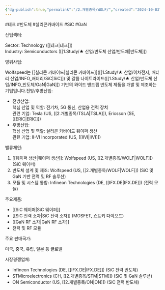 ```yaml
---
{"dg-publish":true,"permalink":"/2.개별종목/WOLF/","created":"2024-10-03T21:19:37.153+09:00","updated":"2025-06-03T20:06:02.141+09:00"}
---
```


#테크 #반도체 #실리콘카바이드 #SiC #GaN

산업섹터:  

Sector: Technology ([[테크\|테크]])  
Industry: Semiconductors ([[1.Study/★ 산업/반도체 산업/반도체\|반도체]])

영위사업:  

Wolfspeed는 [[실리콘 카바이드\|실리콘 카바이드]]([[1.Study/★ 산업/이차전지, 배터리 산업/INFO_배터리/SiC\|SiC]]) 및 갈륨 나이트라이드([[1.Study/★ 산업/반도체 산업/INFO_반도체/GaN\|GaN]]) 기반의 와이드 밴드갭 반도체 제품을 개발 및 제조하는 기업입니다.전방/후방산업:

- 전방산업:  
    핵심 산업 및 역할: 전기차, 5G 통신, 산업용 전력 장치  
    관련 기업: Tesla (US, [[2.개별종목/TSLA\|TSLA]]), Ericsson (SE, [[ERIC\|ERIC]])
- 후방산업:  
    핵심 산업 및 역할: 실리콘 카바이드 웨이퍼 생산  
    관련 기업: II-VI Incorporated (US, [[IIVI\|IIVI]])

밸류체인:

1. [[웨이퍼 생산\|웨이퍼 생산]]: Wolfspeed (US, [[2.개별종목/WOLF\|WOLF]]) (SiC 웨이퍼)
2. 반도체 설계 및 제조: Wolfspeed (US, [[2.개별종목/WOLF\|WOLF]]) (SiC 및 GaN 기반 전력 및 RF 솔루션)
3. 모듈 및 시스템 통합: Infineon Technologies (DE, [[IFX.DE\|IFX.DE]]) (전력 모듈)

주요제품:

- [[SiC 웨이퍼\|SiC 웨이퍼]]
- [[SiC 전력 소자\|SiC 전력 소자]] (MOSFET, 쇼트키 다이오드)
- [[GaN RF 소자\|GaN RF 소자]]
- 전력 및 RF 모듈

주요 판매국가:  

미국, 중국, 유럽, 일본 등 글로벌 

시장경쟁업체:

- Infineon Technologies (DE, [[IFX.DE\|IFX.DE]]) (SiC 전력 반도체)
- STMicroelectronics (CH, [[2.개별종목/STM\|STM]]) (SiC 및 GaN 솔루션)
- ON Semiconductor (US, [[2.개별종목/ON\|ON]]) (SiC 전력 반도체)